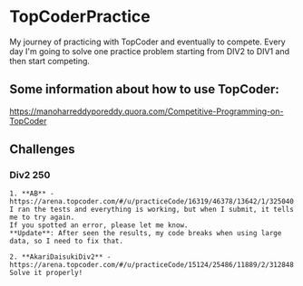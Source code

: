 # TopCoderPractice
My journey of practicing with TopCoder and eventually to compete.
Every day I'm going to solve one practice problem starting from DIV2 to DIV1 and then start competing.

## Some information about how to use TopCoder:
https://manoharreddyporeddy.quora.com/Competitive-Programming-on-TopCoder


## Challenges


### Div2 250
	1. **AB** - https://arena.topcoder.com/#/u/practiceCode/16319/46378/13642/1/325040
	I ran the tests and everything is working, but when I submit, it tells me to try again.
	If you spotted an error, please let me know.
	**Update**: After seen the results, my code breaks when using large data, so I need to fix that. 
	
	2. **AkariDaisukiDiv2** - https://arena.topcoder.com/#/u/practiceCode/15124/25486/11889/2/312848
	Solve it properly!
